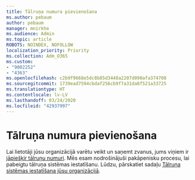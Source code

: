 ```yaml
---
title: Tālruņa numura pievienošana
ms.author: pebaum
author: pebaum
manager: mnirkhe
ms.audience: Admin
ms.topic: article
ROBOTS: NOINDEX, NOFOLLOW
localization_priority: Priority
ms.collection: Adm_O365
ms.custom:
- "9002252"
- "4363"
ms.openlocfilehash: c2b9f9668e5dc8b85d3448a2207d090afa374708
ms.sourcegitcommit: 1739ead7594cbdaf256cb9f7a31da8f521a33725
ms.translationtype: HT
ms.contentlocale: lv-LV
ms.lasthandoff: 03/24/2020
ms.locfileid: "42937997"
---
```

# <a name="add-phone-number"></a>Tālruņa numura pievienošana

Lai lietotāji jūsu organizācijā varētu veikt un saņemt zvanus, jums viņiem ir [jāpiešķir tālruņu numuri](https://docs.microsoft.com/MicrosoftTeams/phone-number-calling-plans/port-order-overview). Mēs esam nodrošinājuši pakāpenisku procesu, lai pabeigtu tālruņa sistēmas iestatīšanu. Lūdzu, pārskatiet sadaļu [Tālruņa sistēmas iestatīšana jūsu organizācijā](https://docs.microsoft.com/MicrosoftTeams/phone-number-calling-plans/port-order-overview). 
